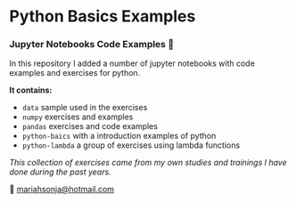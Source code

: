 # Python Basics Examples 

### Jupyter Notebooks Code Examples :snake: 

In this repository I added a number of jupyter notebooks with code examples and exercises for python.

**It contains:**

- `data` sample used in the exercises
- `numpy` exercises and examples
- `pandas` exercises and code examples
- `python-baics` with a introduction examples of python
- `python-lambda` a group of exercises using lambda functions


*This collection of exercises came from my own studies and trainings I have done during the past years.*

:email: mariahsonja@hotmail.com